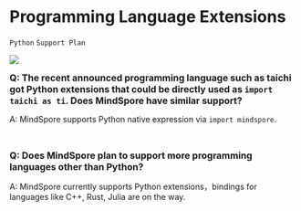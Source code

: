﻿# Programming Language Extensions

`Python` `Support Plan`

<a href="https://gitee.com/mindspore/docs/blob/master/docs/faq/source_en/programming_language_extensions.md" target="_blank"><img src="https://gitee.com/mindspore/docs/raw/master/resource/_static/logo_source.png"></a>

<font size=3>**Q: The recent announced programming language such as taichi got Python extensions that could be directly used as `import taichi as ti`. Does MindSpore have similar support?**</font>

A: MindSpore supports Python native expression via `import mindspore`.

<br/>

<font size=3>**Q: Does MindSpore plan to support more programming languages other than Python?**</font>

A: MindSpore currently supports Python extensions，bindings for languages like C++, Rust, Julia are on the way.
